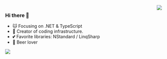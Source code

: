 <img align="right" src="https://github-readme-stats.vercel.app/api/top-langs?username=zmjack" />

### Hi there 👋

- :cat: Focusing on .NET & TypeScript
- 🌱 Creator of coding infrastructure.
- :two_hearts: Favorite libraries: NStandard / LinqSharp
- :beers: Beer lover

<!--
**zmjack/zmjack** is a ✨ _special_ ✨ repository because its `README.md` (this file) appears on your GitHub profile.

Here are some ideas to get you started:

- 🔭 I’m currently working on ...
- 🌱 I’m currently learning ...
- 👯 I’m looking to collaborate on ...
- 🤔 I’m looking for help with ...
- 💬 Ask me about ...
- 📫 How to reach me: ...
- 😄 Pronouns: ...
- ⚡ Fun fact: ...
-->

<img src="https://github-readme-stats.vercel.app/api?username=zmjack" />

